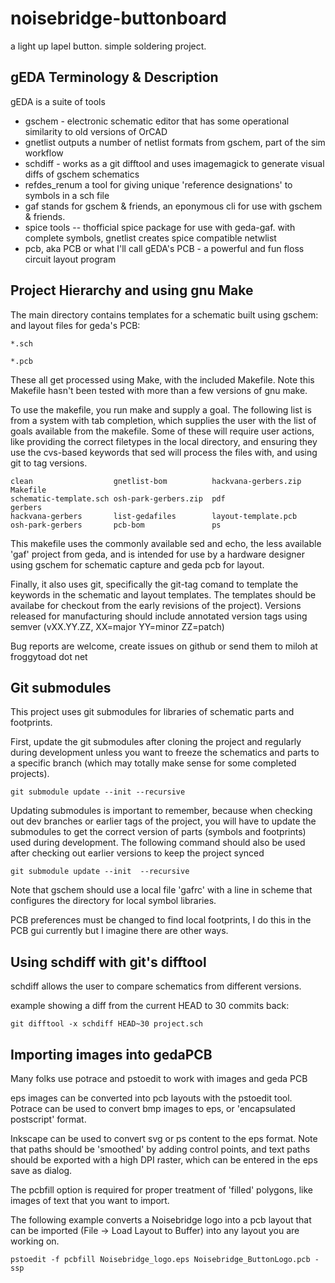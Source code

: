 noisebridge-buttonboard
=======================
a light up lapel button.  simple soldering project. 


gEDA Terminology & Description
------------------------------

gEDA is a suite of tools 
* gschem - electronic schematic editor that has some operational similarity to old versions of OrCAD
* gnetlist outputs a number of netlist formats from gschem, part of the sim workflow 
* schdiff - works as a git difftool and uses imagemagick to generate visual diffs of gschem schematics
* refdes\_renum a tool for giving unique 'reference designations' to symbols in a sch file
* gaf stands for gschem & friends, an eponymous cli for use with gschem & friends.
* spice tools -- thofficial spice package for use with geda-gaf. with complete symbols, gnetlist creates spice compatible netwlist
* pcb, aka PCB or what I'll call gEDA's PCB - a powerful and fun floss circuit layout program

Project Hierarchy and using gnu Make
------------------------------------
The main directory contains templates for a schematic built using gschem: and
layout files for geda's PCB:

````
*.sch
````
````
*.pcb
````

These all get processed using Make, with the included Makefile. Note this
Makefile hasn't been tested with more than a few versions of gnu make. 

To use the makefile, you run make and supply a goal. The following list is from
a system with tab completion, which supplies the user with the list of goals
available from the makefile.
Some of these will require user actions, like providing the correct filetypes
in the local directory, and
ensuring they use the cvs-based keywords that sed will process the files with,
and using git to tag versions.

````
clean                  gnetlist-bom          hackvana-gerbers.zip  Makefile              
schematic-template.sch osh-park-gerbers.zip  pdf                   gerbers               
hackvana-gerbers       list-gedafiles        layout-template.pcb 
osh-park-gerbers       pcb-bom               ps
````

This makefile uses the commonly available sed and echo, the less available 'gaf'
project from geda, and is intended for use by a hardware designer using gschem
for schematic capture and geda pcb for layout. 

Finally, it also uses git, specifically the git-tag comand to template the
keywords in the schematic and layout templates. The templates should be availabe
for checkout from the early revisions of the project). Versions released for
manufacturing should include annotated version tags using semver (vXX.YY.ZZ,
XX=major YY=minor ZZ=patch)

Bug reports are welcome, create issues on github or send them to miloh at
froggytoad dot net

Git submodules
--------------
This project uses git submodules for libraries of schematic parts and
footprints. 

First, update the git submodules after cloning the project and regularly during
development unless you want to freeze the schematics and parts to a specific
branch (which may totally make sense for some completed projects).

````
git submodule update --init --recursive
````

Updating submodules is important to remember, because when checking out dev
branches or earlier tags of the project, you will have to update the submodules
to get the correct version of parts (symbols and footprints) used during
development. The following command should also be used after checking out
earlier versions to keep the project synced

````
git submodule update --init  --recursive
````

Note that gschem should use a local file 'gafrc' with a line in scheme that
configures the directory for local symbol libraries.

PCB preferences must be changed to find local footprints, I do this in the PCB
gui currently but I imagine there are other ways.

Using schdiff with git's difftool
---------------------------------
schdiff allows the user to compare schematics from different versions.

example showing a diff from the current HEAD to 30 commits back:

````
git difftool -x schdiff HEAD~30 project.sch
````


Importing images into gedaPCB
-----------------------------
Many folks use potrace and pstoedit to work with images and geda PCB

eps images can be converted into pcb layouts with the pstoedit tool.
Potrace can be used to convert bmp images to eps, or 'encapsulated postscript' format.

Inkscape can be used to convert svg or ps content to the eps format.
Note that paths should be 'smoothed' by adding control points, and text paths
should be exported with a high DPI raster, which can be entered in the eps save as dialog.

The pcbfill option is required for proper treatment of 'filled' polygons, like images of text 
that you want to import.


The following example converts a Noisebridge logo into a pcb layout that can be imported (File -> Load Layout to Buffer)
into any layout you are working on.
```
pstoedit -f pcbfill Noisebridge_logo.eps Noisebridge_ButtonLogo.pcb -ssp
```
